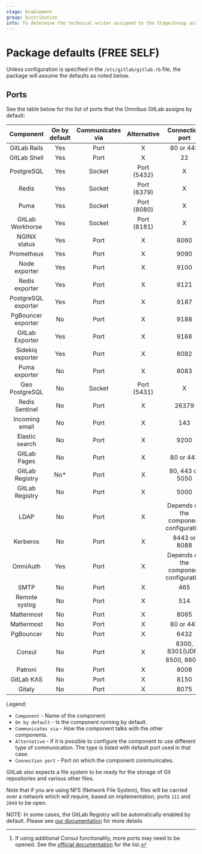 ```yaml
---
stage: Enablement
group: Distribution
info: To determine the technical writer assigned to the Stage/Group associated with this page, see https://about.gitlab.com/handbook/engineering/ux/technical-writing/#designated-technical-writers
---
```


# Package defaults **(FREE SELF)**

Unless configuration is specified in the `/etc/gitlab/gitlab.rb` file,
the package will assume the defaults as noted below.

## Ports

See the table below for the list of ports that the Omnibus GitLab assigns
by default:

|      Component      | On by default | Communicates via | Alternative |              Connection port               |
|:-------------------:|:-------------:|:----------------:|:-----------:|:------------------------------------------:|
|    GitLab Rails     |      Yes      |       Port       |      X      |                 80 or 443                  |
|    GitLab Shell     |      Yes      |       Port       |      X      |                     22                     |
|     PostgreSQL      |      Yes      |      Socket      | Port (5432) |                     X                      |
|        Redis        |      Yes      |      Socket      | Port (6379) |                     X                      |
|        Puma         |      Yes      |      Socket      | Port (8080) |                     X                      |
|  GitLab Workhorse   |      Yes      |      Socket      | Port (8181) |                     X                      |
|    NGINX status     |      Yes      |       Port       |      X      |                    8060                    |
|     Prometheus      |      Yes      |       Port       |      X      |                    9090                    |
|    Node exporter    |      Yes      |       Port       |      X      |                    9100                    |
|   Redis exporter    |      Yes      |       Port       |      X      |                    9121                    |
| PostgreSQL exporter |      Yes      |       Port       |      X      |                    9187                    |
| PgBouncer exporter  |      No       |       Port       |      X      |                    9188                    |
|   GitLab Exporter   |      Yes      |       Port       |      X      |                    9168                    |
|  Sidekiq exporter   |      Yes      |       Port       |      X      |                    8082                    |
|    Puma exporter    |      No       |       Port       |      X      |                    8083                    |
|   Geo PostgreSQL    |      No       |      Socket      | Port (5431) |                     X                      |
|   Redis Sentinel    |      No       |       Port       |      X      |                   26379                    |
|   Incoming email    |      No       |       Port       |      X      |                    143                     |
|   Elastic search    |      No       |       Port       |      X      |                    9200                    |
|    GitLab Pages     |      No       |       Port       |      X      |                 80 or 443                  |
|   GitLab Registry   |      No*      |       Port       |      X      |              80, 443 or 5050               |
|   GitLab Registry   |      No       |       Port       |      X      |                    5000                    |
|        LDAP         |      No       |       Port       |      X      |   Depends on the component configuration   |
|      Kerberos       |      No       |       Port       |      X      |                8443 or 8088                |
|      OmniAuth       |      Yes      |       Port       |      X      |   Depends on the component configuration   |
|        SMTP         |      No       |       Port       |      X      |                    465                     |
|    Remote syslog    |      No       |       Port       |      X      |                    514                     |
|     Mattermost      |      No       |       Port       |      X      |                    8065                    |
|     Mattermost      |      No       |       Port       |      X      |                 80 or 443                  |
|      PgBouncer      |      No       |       Port       |      X      |                    6432                    |
|       Consul        |      No       |       Port       |      X      | 8300, 8301(UDP), 8500, 8600[^Consul-notes] |
|       Patroni       |      No       |       Port       |      X      |                    8008                    |
|     GitLab KAS      |      No       |       Port       |      X      |                    8150                    |
|       Gitaly        |      No       |       Port       |      X      |                    8075                    |

Legend:

- `Component` - Name of the component.
- `On by default` - Is the component running by default.
- `Communicates via` - How the component talks with the other components.
- `Alternative` - If it is possible to configure the component to use different type of communication. The type is listed with default port used in that case.
- `Connection port` - Port on which the component communicates.

GitLab also expects a file system to be ready for the storage of Git repositories
and various other files.

Note that if you are using NFS (Network File System), files will be carried
over a network which will require, based on implementation, ports `111` and
`2049` to be open.

NOTE:
In some cases, the GitLab Registry will be automatically enabled by default. Please see [our documentation](../packages/container_registry.md) for more details

 [^Consul-notes]: If using additional Consul functionality, more ports may need to be opened. See the [official documentation](https://www.consul.io/docs/install/ports#ports-table) for the list.
